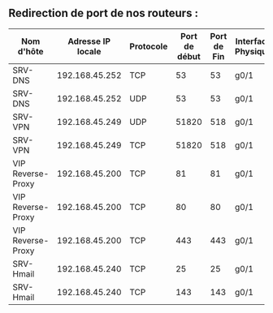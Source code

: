 ## Redirection de port de nos routeurs :


| Nom d'hôte| Adresse IP locale | Protocole | Port de début | Port de Fin | Interface Physique |
|-----------|-----------|---------|-----------|-----------|-----------|
| SRV-DNS |192.168.45.252|TCP| 53 | 53 | g0/1|
| SRV-DNS |192.168.45.252|UDP| 53 | 53 | g0/1|
| SRV-VPN |192.168.45.249|UDP| 51820 | 518 | g0/1|
| SRV-VPN |192.168.45.249|TCP| 51820 | 518 | g0/1|
| VIP Reverse-Proxy |192.168.45.200|TCP| 81 | 81 | g0/1|
| VIP Reverse-Proxy |192.168.45.200|TCP| 80 | 80 | g0/1|
| VIP Reverse-Proxy |192.168.45.200|TCP| 443 | 443 | g0/1|
| SRV-Hmail |192.168.45.240|TCP| 25 | 25 | g0/1|
| SRV-Hmail |192.168.45.240|TCP| 143 | 143 | g0/1|

